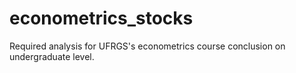 # econometrics_stocks
Required analysis for UFRGS's econometrics course conclusion on undergraduate level.
